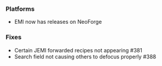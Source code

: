 ### Platforms
* EMI now has releases on NeoForge

### Fixes
* Certain JEMI forwarded recipes not appearing #381
* Search field not causing others to defocus properly #388
